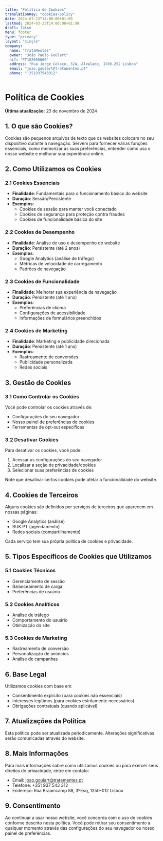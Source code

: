 ```yaml
---
title: "Política de Cookies"
translationKey: "cookies-policy"
date: 2024-03-23T14:00:00+01:00
lastmod: 2024-03-23T14:00:00+01:00
draft: false
menu: footer
type: "privacy"
layout: "single"
company:
  name: "TrataMentes"
  owner: "João Paulo Goulart"
  nif: "PT188000666"
  address: "Rua Jorge Colaço, 32A, Alvalade, 1700-252 Lisboa"
  email: "joao.goulart@tratamentes.pt"
  phone: "+351937543312"
---
```


# Política de Cookies

**Última atualização:** 23 de novembro de 2024

## 1. O que são Cookies?

Cookies são pequenos arquivos de texto que os websites colocam no seu dispositivo durante a navegação. Servem para fornecer várias funções essenciais, como memorizar as suas preferências, entender como usa o nosso website e melhorar sua experiência online.

## 2. Como Utilizamos os Cookies

### 2.1 Cookies Essenciais
- **Finalidade**: Fundamentais para o funcionamento básico do website
- **Duração**: Sessão/Persistente
- **Exemplos**:
  - Cookies de sessão para manter você conectado
  - Cookies de segurança para proteção contra fraudes
  - Cookies de funcionalidade básica do site

### 2.2 Cookies de Desempenho
- **Finalidade**: Análise de uso e desempenho do website
- **Duração**: Persistente (até 2 anos)
- **Exemplos**:
  - Google Analytics (análise de tráfego)
  - Métricas de velocidade de carregamento
  - Padrões de navegação

### 2.3 Cookies de Funcionalidade
- **Finalidade**: Melhorar sua experiência de navegação
- **Duração**: Persistente (até 1 ano)
- **Exemplos**:
  - Preferências de idioma
  - Configurações de acessibilidade
  - Informações de formulários preenchidos

### 2.4 Cookies de Marketing
- **Finalidade**: Marketing e publicidade direcionada
- **Duração**: Persistente (até 1 ano)
- **Exemplos**:
  - Rastreamento de conversões
  - Publicidade personalizada
  - Redes sociais

## 3. Gestão de Cookies

### 3.1 Como Controlar os Cookies
Você pode controlar os cookies através de:
- Configurações do seu navegador
- Nosso painel de preferências de cookies
- Ferramentas de opt-out específicas

### 3.2 Desativar Cookies
Para desativar os cookies, você pode:
1. Acessar as configurações do seu navegador
2. Localizar a seção de privacidade/cookies
3. Selecionar suas preferências de cookies

Note que desativar certos cookies pode afetar a funcionalidade do website.

## 4. Cookies de Terceiros

Alguns cookies são definidos por serviços de terceiros que aparecem em nossas páginas:
- Google Analytics (análise)
- BUK.PT (agendamento)
- Redes sociais (compartilhamento)

Cada serviço tem sua própria política de cookies e privacidade.

## 5. Tipos Específicos de Cookies que Utilizamos

### 5.1 Cookies Técnicos
- Gerenciamento de sessão
- Balanceamento de carga
- Preferências de usuário

### 5.2 Cookies Analíticos
- Análise de tráfego
- Comportamento do usuário
- Otimização do site

### 5.3 Cookies de Marketing
- Rastreamento de conversão
- Personalização de anúncios
- Análise de campanhas

## 6. Base Legal

Utilizamos cookies com base em:
- Consentimento explícito (para cookies não essenciais)
- Interesses legítimos (para cookies estritamente necessários)
- Obrigações contratuais (quando aplicável)

## 7. Atualizações da Política

Esta política pode ser atualizada periodicamente. Alterações significativas serão comunicadas através do website.

## 8. Mais Informações

Para mais informações sobre como utilizamos cookies ou para exercer seus direitos de privacidade, entre em contato:

- Email: joao.goulart@tratamentes.pt
- Telefone: +351 937 543 312
- Endereço: Rua Braamcamp 88, 3ºEsq, 1250-012 Lisboa

## 9. Consentimento

Ao continuar a usar nosso website, você concorda com o uso de cookies conforme descrito nesta política. Você pode retirar seu consentimento a qualquer momento através das configurações do seu navegador ou nosso painel de preferências.
